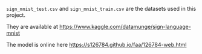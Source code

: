 `sign_mnist_test.csv` and `sign_mnist_train.csv` are the datasets used in this project.

They are available at https://www.kaggle.com/datamunge/sign-language-mnist

The model is online here https://s126784.github.io/faa/126784-web.html
